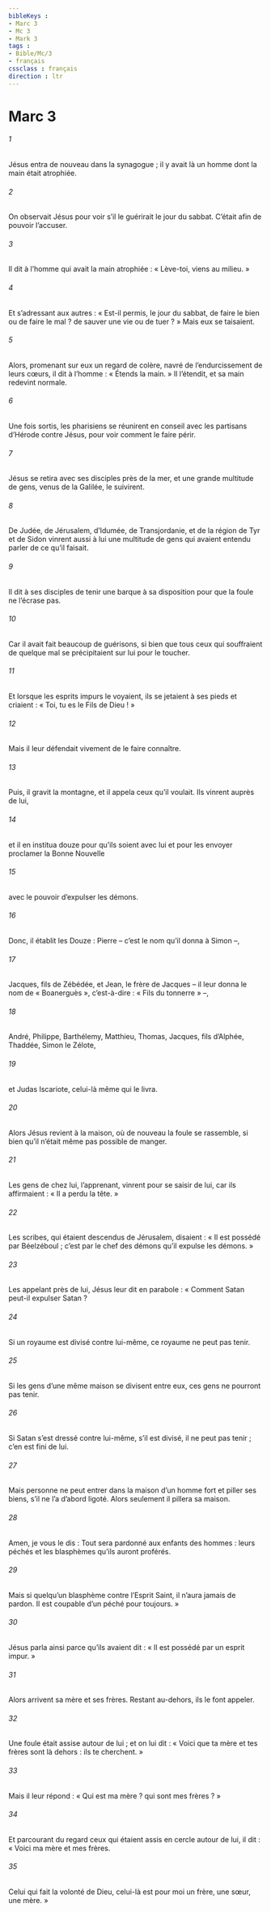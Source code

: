 ```yaml
---
bibleKeys : 
- Marc 3
- Mc 3
- Mark 3
tags : 
- Bible/Mc/3
- français
cssclass : français
direction : ltr
---
```


# Marc 3

###### 1
Jésus entra de nouveau dans la synagogue ; il y avait là un homme dont la main était atrophiée.
###### 2
On observait Jésus pour voir s’il le guérirait le jour du sabbat. C’était afin de pouvoir l’accuser.
###### 3
Il dit à l’homme qui avait la main atrophiée : « Lève-toi, viens au milieu. »
###### 4
Et s’adressant aux autres : « Est-il permis, le jour du sabbat, de faire le bien ou de faire le mal ? de sauver une vie ou de tuer ? » Mais eux se taisaient.
###### 5
Alors, promenant sur eux un regard de colère, navré de l’endurcissement de leurs cœurs, il dit à l’homme : « Étends la main. » Il l’étendit, et sa main redevint normale.
###### 6
Une fois sortis, les pharisiens se réunirent en conseil avec les partisans d’Hérode contre Jésus, pour voir comment le faire périr.
###### 7
Jésus se retira avec ses disciples près de la mer, et une grande multitude de gens, venus de la Galilée, le suivirent.
###### 8
De Judée, de Jérusalem, d’Idumée, de Transjordanie, et de la région de Tyr et de Sidon vinrent aussi à lui une multitude de gens qui avaient entendu parler de ce qu’il faisait.
###### 9
Il dit à ses disciples de tenir une barque à sa disposition pour que la foule ne l’écrase pas.
###### 10
Car il avait fait beaucoup de guérisons, si bien que tous ceux qui souffraient de quelque mal se précipitaient sur lui pour le toucher.
###### 11
Et lorsque les esprits impurs le voyaient, ils se jetaient à ses pieds et criaient : « Toi, tu es le Fils de Dieu ! »
###### 12
Mais il leur défendait vivement de le faire connaître.
###### 13
Puis, il gravit la montagne, et il appela ceux qu’il voulait. Ils vinrent auprès de lui,
###### 14
et il en institua douze pour qu’ils soient avec lui et pour les envoyer proclamer la Bonne Nouvelle
###### 15
avec le pouvoir d’expulser les démons.
###### 16
Donc, il établit les Douze : Pierre – c’est le nom qu’il donna à Simon –,
###### 17
Jacques, fils de Zébédée, et Jean, le frère de Jacques – il leur donna le nom de « Boanerguès », c’est-à-dire : « Fils du tonnerre » –,
###### 18
André, Philippe, Barthélemy, Matthieu, Thomas, Jacques, fils d’Alphée, Thaddée, Simon le Zélote,
###### 19
et Judas Iscariote, celui-là même qui le livra.
###### 20
Alors Jésus revient à la maison, où de nouveau la foule se rassemble, si bien qu’il n’était même pas possible de manger.
###### 21
Les gens de chez lui, l’apprenant, vinrent pour se saisir de lui, car ils affirmaient : « Il a perdu la tête. »
###### 22
Les scribes, qui étaient descendus de Jérusalem, disaient : « Il est possédé par Béelzéboul ; c’est par le chef des démons qu’il expulse les démons. »
###### 23
Les appelant près de lui, Jésus leur dit en parabole : « Comment Satan peut-il expulser Satan ?
###### 24
Si un royaume est divisé contre lui-même, ce royaume ne peut pas tenir.
###### 25
Si les gens d’une même maison se divisent entre eux, ces gens ne pourront pas tenir.
###### 26
Si Satan s’est dressé contre lui-même, s’il est divisé, il ne peut pas tenir ; c’en est fini de lui.
###### 27
Mais personne ne peut entrer dans la maison d’un homme fort et piller ses biens, s’il ne l’a d’abord ligoté. Alors seulement il pillera sa maison.
###### 28
Amen, je vous le dis : Tout sera pardonné aux enfants des hommes : leurs péchés et les blasphèmes qu’ils auront proférés.
###### 29
Mais si quelqu’un blasphème contre l’Esprit Saint, il n’aura jamais de pardon. Il est coupable d’un péché pour toujours. »
###### 30
Jésus parla ainsi parce qu’ils avaient dit : « Il est possédé par un esprit impur. »
###### 31
Alors arrivent sa mère et ses frères. Restant au-dehors, ils le font appeler.
###### 32
Une foule était assise autour de lui ; et on lui dit : « Voici que ta mère et tes frères sont là dehors : ils te cherchent. »
###### 33
Mais il leur répond : « Qui est ma mère ? qui sont mes frères ? »
###### 34
Et parcourant du regard ceux qui étaient assis en cercle autour de lui, il dit : « Voici ma mère et mes frères.
###### 35
Celui qui fait la volonté de Dieu, celui-là est pour moi un frère, une sœur, une mère. »
